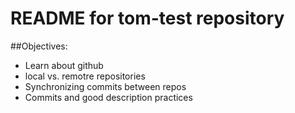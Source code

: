 # README for tom-test repository


##Objectives:

* Learn about github
* local vs. remotre repositories
* Synchronizing commits between repos
* Commits and good description practices


